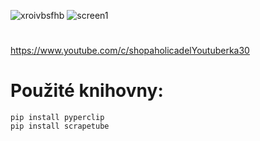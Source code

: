 ![xroivbsfhb](https://user-images.githubusercontent.com/82058894/167011029-39fe5fd3-9548-4015-a4ac-af8b4437fe1f.png)
![screen1](https://user-images.githubusercontent.com/82058894/167012491-443749de-973e-435a-839f-1eb1e661ba4f.jpg)
#
https://www.youtube.com/c/shopaholicadelYoutuberka30
#
# Použité knihovny:
```
pip install pyperclip
pip install scrapetube

```
